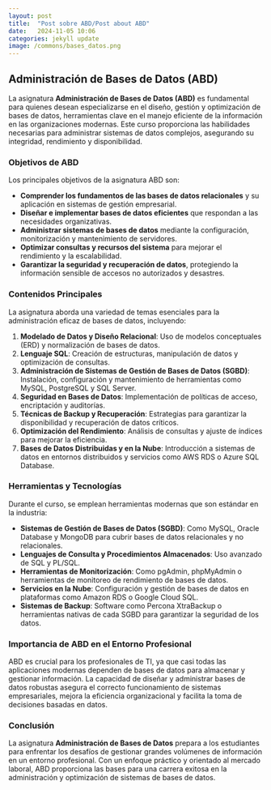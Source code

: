 ```yaml
---
layout: post
title:  "Post sobre ABD/Post about ABD"
date:   2024-11-05 10:06
categories: jekyll update
image: /commons/bases_datos.png
---
```


## Administración de Bases de Datos (ABD)

La asignatura **Administración de Bases de Datos (ABD)** es fundamental para quienes desean especializarse en el diseño, gestión y optimización de bases de datos, herramientas clave en el manejo eficiente de la información en las organizaciones modernas. Este curso proporciona las habilidades necesarias para administrar sistemas de datos complejos, asegurando su integridad, rendimiento y disponibilidad.

### Objetivos de ABD

Los principales objetivos de la asignatura ABD son:

- **Comprender los fundamentos de las bases de datos relacionales** y su aplicación en sistemas de gestión empresarial.
- **Diseñar e implementar bases de datos eficientes** que respondan a las necesidades organizativas.
- **Administrar sistemas de bases de datos** mediante la configuración, monitorización y mantenimiento de servidores.
- **Optimizar consultas y recursos del sistema** para mejorar el rendimiento y la escalabilidad.
- **Garantizar la seguridad y recuperación de datos**, protegiendo la información sensible de accesos no autorizados y desastres.

### Contenidos Principales

La asignatura aborda una variedad de temas esenciales para la administración eficaz de bases de datos, incluyendo:

1. **Modelado de Datos y Diseño Relacional**: Uso de modelos conceptuales (ERD) y normalización de bases de datos.
2. **Lenguaje SQL**: Creación de estructuras, manipulación de datos y optimización de consultas.
3. **Administración de Sistemas de Gestión de Bases de Datos (SGBD)**: Instalación, configuración y mantenimiento de herramientas como MySQL, PostgreSQL y SQL Server.
4. **Seguridad en Bases de Datos**: Implementación de políticas de acceso, encriptación y auditorías.
5. **Técnicas de Backup y Recuperación**: Estrategias para garantizar la disponibilidad y recuperación de datos críticos.
6. **Optimización del Rendimiento**: Análisis de consultas y ajuste de índices para mejorar la eficiencia.
7. **Bases de Datos Distribuidas y en la Nube**: Introducción a sistemas de datos en entornos distribuidos y servicios como AWS RDS o Azure SQL Database.

### Herramientas y Tecnologías

Durante el curso, se emplean herramientas modernas que son estándar en la industria:

- **Sistemas de Gestión de Bases de Datos (SGBD)**: Como MySQL, Oracle Database y MongoDB para cubrir bases de datos relacionales y no relacionales.
- **Lenguajes de Consulta y Procedimientos Almacenados**: Uso avanzado de SQL y PL/SQL.
- **Herramientas de Monitorización**: Como pgAdmin, phpMyAdmin o herramientas de monitoreo de rendimiento de bases de datos.
- **Servicios en la Nube**: Configuración y gestión de bases de datos en plataformas como Amazon RDS o Google Cloud SQL.
- **Sistemas de Backup**: Software como Percona XtraBackup o herramientas nativas de cada SGBD para garantizar la seguridad de los datos.

### Importancia de ABD en el Entorno Profesional

ABD es crucial para los profesionales de TI, ya que casi todas las aplicaciones modernas dependen de bases de datos para almacenar y gestionar información. La capacidad de diseñar y administrar bases de datos robustas asegura el correcto funcionamiento de sistemas empresariales, mejora la eficiencia organizacional y facilita la toma de decisiones basadas en datos.

### Conclusión

La asignatura **Administración de Bases de Datos** prepara a los estudiantes para enfrentar los desafíos de gestionar grandes volúmenes de información en un entorno profesional. Con un enfoque práctico y orientado al mercado laboral, ABD proporciona las bases para una carrera exitosa en la administración y optimización de sistemas de bases de datos.
